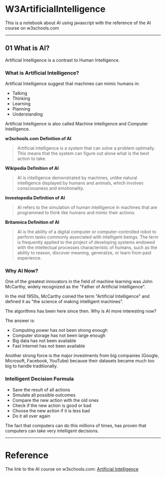 # **W3ArtificialIntelligence**

This is a notebook about AI using javascript with the reference of the AI course on w3schools.com

---

## **01 What is AI?**

Artificial Intelligence is a contrast to Human Intelligence.

### **What is Artificial Intelligence?**

Artificial Intelligence suggest that machines can mimic humans in:

* Talking
* Thinking
* Learning
* Planning
* Understanding

Artificial Intelligence is also called Machine Intelligence and Computer Intelligence.

**w3schools.com Definition of AI**
> Artificial intelligence is a system that can solve a problem optimally. This means that the system can figure out alone what is the best action to take.

**Wikipedia Definition of AI**
> AI is intelligence demonstrated by machines, unlike natural intelligence displayed by humans and animals, which involves consciousness and emotionality.

**Investopedia Definition of AI**
> AI refers to the simulation of human intelligence in machines that are programmed to think like humans and mimic their actions.

**Britannica Definition of AI**
> AI is the ability of a digital computer or computer-controlled robot to perform tasks commonly associated with intelligent beings. The term is frequently applied to the project of developing systems endowed with the intellectual processes characteristic of humans, such as the ability to reason, discover meaning, generalize, or learn from past experience.

### **Why AI Now?**

One of the greatest innovators in the field of machine learning was John McCarthy, widely recognized as the "Father of Artificial Intelligence".

In the mid 1950s, McCarthy coined the term "Artificial Intelligence" and defined it as "the science of making intelligent machines".

The algorithms has been here since then. Why is AI more interesting now?

The answer is:

* Computing power has not been strong enough
* Computer storage has not been large enough
* Big data has not been available
* Fast Internet has not been available

Another strong force is the major investments from big companies (Google, Microsoft, Facebook, YouTube) because their datasets became much too big to handle traditionally.

### **Intelligent Decision Formula**

* Save the result of all actions
* Simulate all possible outcomes
* Compare the new action with the old ones
* Check if the new action is good or bad
* Choose the new action if it is less bad
* Do it all over again

The fact that computers can do this millions of times, has proven that computers can take very intelligent decisions.

---

# **Reference**

The link to the AI course on w3schools.com: [Artificial Intelligence](https://www.w3schools.com/ai/default.asp)
